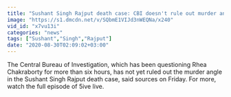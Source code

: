 ```yaml
---
title: "Sushant Singh Rajput death case: CBI doesn't rule out murder angle"
image: "https://s1.dmcdn.net/v/SQbmE1VIJd3nWEQNa/x240"
vid_id: "x7vu13i"
categories: "news"
tags: ["Sushant","Singh","Rajput"]
date: "2020-08-30T02:09:02+03:00"
---
```

The Central Bureau of Investigation, which has been questioning Rhea Chakraborty for more than six hours, has not yet ruled out the murder angle in the Sushant Singh Rajput death case, said sources on Friday. For more, watch the full episode of 5ive live.
